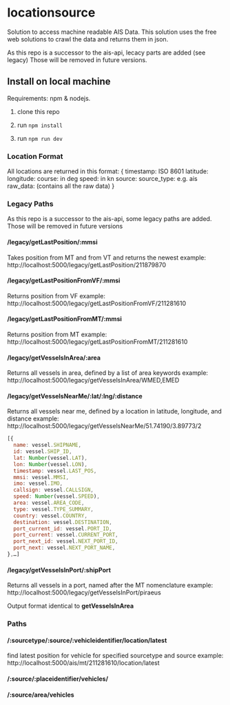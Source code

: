 # locationsource

Solution to access machine readable AIS Data. This solution uses the free web solutions to crawl the data and returns them in json.

As this repo is a successor to the ais-api, lecacy parts are added (see legacy) Those will be removed in future versions.


## Install on local machine

Requirements: npm & nodejs.

1. clone this repo

2. run `npm install`

3. run `npm run dev`

### Location Format
All locations are returned in this format:
      {
        timestamp: ISO 8601
        latitude: 
        longitude:
        course: in deg
        speed: in kn
        source: 
        source_type: e.g. ais
        raw_data: (contains all the raw data)
      }

### Legacy Paths

As this repo is a successor to the ais-api, some legacy paths are added. Those will be removed in future versions


#### /legacy/getLastPosition/:mmsi

Takes position from MT and from VT and returns the newest
example: http://localhost:5000/legacy/getLastPosition/211879870

#### /legacy/getLastPositionFromVF/:mmsi

Returns position from VF
example: http://localhost:5000/legacy/getLastPositionFromVF/211281610

#### /legacy/getLastPositionFromMT/:mmsi

Returns position from MT
example: http://localhost:5000/legacy/getLastPositionFromMT/211281610

#### /legacy/getVesselsInArea/:area

Returns all vessels in area, defined by a list of area keywords
example: http://localhost:5000/legacy/getVesselsInArea/WMED,EMED

#### /legacy/getVesselsNearMe/:lat/:lng/:distance

Returns all vessels near me, defined by a location in latitude, longitude, and distance
example: http://localhost:5000/legacy/getVesselsNearMe/51.74190/3.89773/2

```Javascript
[{
  name: vessel.SHIPNAME,
  id: vessel.SHIP_ID,
  lat: Number(vessel.LAT),
  lon: Number(vessel.LON),
  timestamp: vessel.LAST_POS,
  mmsi: vessel.MMSI,
  imo: vessel.IMO,
  callsign: vessel.CALLSIGN,
  speed: Number(vessel.SPEED),
  area: vessel.AREA_CODE,
  type: vessel.TYPE_SUMMARY,
  country: vessel.COUNTRY,
  destination: vessel.DESTINATION,
  port_current_id: vessel.PORT_ID,
  port_current: vessel.CURRENT_PORT,
  port_next_id: vessel.NEXT_PORT_ID,
  port_next: vessel.NEXT_PORT_NAME,
},…]
```

#### /legacy/getVesselsInPort/:shipPort

Returns all vessels in a port, named after the MT nomenclature
example: http://localhost:5000/legacy/getVesselsInPort/piraeus

Output format identical to **getVesselsInArea**


### Paths

#### /:sourcetype/:source/:vehicleidentifier/location/latest
find latest position for vehicle for specified sourcetype and source
example: http://localhost:5000/ais/mt/211281610/location/latest

#### /:source/:placeidentifier/vehicles/

#### /:source/area/vehicles



